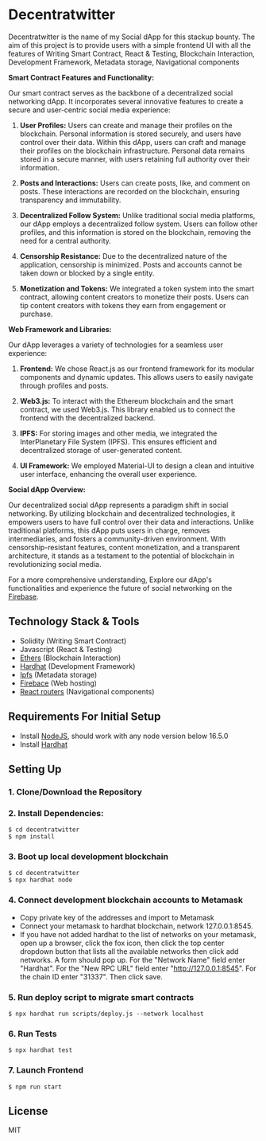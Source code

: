 # Decentratwitter

Decentratwitter is the name of my Social dApp for this stackup bounty. The aim of this project is to provide users with a simple frontend UI with all the features of Writing Smart Contract, React & Testing, Blockchain Interaction, Development Framework, Metadata storage, Navigational components

**Smart Contract Features and Functionality:**

Our smart contract serves as the backbone of a decentralized social networking dApp. It incorporates several innovative features to create a secure and user-centric social media experience:

1. **User Profiles:** Users can create and manage their profiles on the blockchain. Personal information is stored securely, and users have control over their data. Within this dApp, users can craft and manage their profiles on the blockchain infrastructure. Personal data remains stored in a secure manner, with users retaining full authority over their information.

2. **Posts and Interactions:** Users can create posts, like, and comment on posts. These interactions are recorded on the blockchain, ensuring transparency and immutability.

3. **Decentralized Follow System:** Unlike traditional social media platforms, our dApp employs a decentralized follow system. Users can follow other profiles, and this information is stored on the blockchain, removing the need for a central authority.

4. **Censorship Resistance:** Due to the decentralized nature of the application, censorship is minimized. Posts and accounts cannot be taken down or blocked by a single entity.

5. **Monetization and Tokens:** We integrated a token system into the smart contract, allowing content creators to monetize their posts. Users can tip content creators with tokens they earn from engagement or purchase.

**Web Framework and Libraries:**

Our dApp leverages a variety of technologies for a seamless user experience:

1. **Frontend:** We chose React.js as our frontend framework for its modular components and dynamic updates. This allows users to easily navigate through profiles and posts.

2. **Web3.js:** To interact with the Ethereum blockchain and the smart contract, we used Web3.js. This library enabled us to connect the frontend with the decentralized backend.

3. **IPFS:** For storing images and other media, we integrated the InterPlanetary File System (IPFS). This ensures efficient and decentralized storage of user-generated content.

4. **UI Framework:** We employed Material-UI to design a clean and intuitive user interface, enhancing the overall user experience.

**Social dApp Overview:**

Our decentralized social dApp represents a paradigm shift in social networking. By utilizing blockchain and decentralized technologies, it empowers users to have full control over their data and interactions. Unlike traditional platforms, this dApp puts users in charge, removes intermediaries, and fosters a community-driven environment. With censorship-resistant features, content monetization, and a transparent architecture, it stands as a testament to the potential of blockchain in revolutionizing social media.

For a more comprehensive understanding, Explore our dApp's functionalities and experience the future of social networking on the [Firebase](https://decentratwitter.web.app/).








## Technology Stack & Tools

- Solidity (Writing Smart Contract)
- Javascript (React & Testing)
- [Ethers](https://docs.ethers.io/v5/) (Blockchain Interaction)
- [Hardhat](https://hardhat.org/) (Development Framework)
- [Ipfs](https://ipfs.io/) (Metadata storage)
- [Firebace](https://firebase.google.com/) (Web hosting)
- [React routers](https://v5.reactrouter.com/) (Navigational components)

## Requirements For Initial Setup
- Install [NodeJS](https://nodejs.org/en/), should work with any node version below 16.5.0
- Install [Hardhat](https://hardhat.org/)

## Setting Up
### 1. Clone/Download the Repository

### 2. Install Dependencies:
```
$ cd decentratwitter
$ npm install
```
### 3. Boot up local development blockchain
```
$ cd decentratwitter
$ npx hardhat node
```

### 4. Connect development blockchain accounts to Metamask
- Copy private key of the addresses and import to Metamask
- Connect your metamask to hardhat blockchain, network 127.0.0.1:8545.
- If you have not added hardhat to the list of networks on your metamask, open up a browser, click the fox icon, then click the top center dropdown button that lists all the available networks then click add networks. A form should pop up. For the "Network Name" field enter "Hardhat". For the "New RPC URL" field enter "http://127.0.0.1:8545". For the chain ID enter "31337". Then click save.  


### 5. Run deploy script to migrate smart contracts
`$ npx hardhat run scripts/deploy.js --network localhost`

### 6. Run Tests
`$ npx hardhat test`

### 7. Launch Frontend
`$ npm run start`

License
----
MIT

